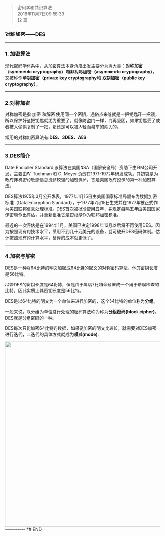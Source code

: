 > 密码学和共识算法  
> 2018年11月7日09:58:39     
> 12 篇  

### 对称加密——DES


----------


### 1. 加密算法

现代密码学体系中，从加密算法本身角度出发主要分为两大类：**对称加密（symmetric cryptography）**和**非对称加密（asymmetric cryptography）**，又被称作**单钥加密（private key cryptography**和 **双钥加密（public key cryptography）**。


----------
### 2.对称加密
对称加密是指 加密 和解密 使用同一个密钥，通俗点来说就是一把钥匙开一把锁，所以保护好这把钥匙就尤为重要了。就像防盗门一样，门再坚固，如果钥匙丢了或者被人偷偷复制了一把，那还是可以被人轻而易举的闯入的。

常用的对称加密算法有:**DES、3DES、AES**


----------
### 3.DES简介
Date Encipher  Standard,该算法在美国NSA（国家安全局）资助下由IBM公司开发，主要由W. Tuchman 和 C. Meyer 负责在1971-1972年研发成功。其初衷是为政府非机密的敏感信息提供较强的加密保护。它是美国政府担保的第一种加密算法。

DES算法1975年3月公开发表，1977年1月15日由美国国家标准局颁布为数据加密标准（Data Encryption Standard），于1977年7月15日生效并在1977年被正式作为美国联邦信息处理标准。DES首次被批准使用五年，并规定每隔五年由美国国家保密局作出评估，并重新批准它是否继续作为联邦加密标准。

最近的一次评估是在1994年1月，美国已决定1998年12月以后将不再使用DES。因为按照现有的技术水平，采用不到几十万美元的设备，就可破开DES密码体制。估计按照现有的计算水平，破译的成本就更低了。
  
----------
### 4.加密与解密

DES是一种将64比特的明文加密成64比特的密文的对称密码算法，他的密钥长度是56比特。

尽管DES的密钥长度是64比特，但是由于每隔7比特会设置成一个用于错误检查的比特，因此实质上其密钥长度是56比特。

DES是以64比特的明文为一个单位来进行加密的，这个64比特的单位称为**分组**。

一般来说，以分组为单位进行处理的密码算法称为称为**分组密码(block cipher)**。DES就是分组密码的一种。


DES每次只能加密64比特的数据，如果要加密的明文比较长，就需要对DES加密进行迭代，二迭代的具体方式就成为**模式(mode)**.

<img src="https://www.github.com/jixiyu/images3/raw/master/小书匠/1541557686265" width="600" hegiht="500" align="center" /> 
----------
## END

